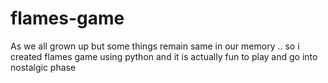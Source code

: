 # flames-game
As we all  grown up but some things remain same in our memory .. so i created flames game using python and it is actually fun to play and go into nostalgic phase
